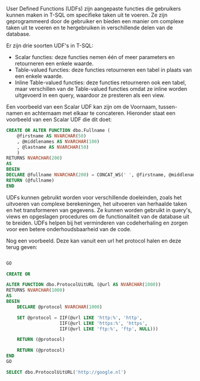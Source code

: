 
User Defined Functions (UDFs) zijn aangepaste functies die gebruikers kunnen maken in T-SQL om specifieke taken uit te voeren. Ze zijn geprogrammeerd door de gebruiker en bieden een manier om complexe taken uit te voeren en te hergebruiken in verschillende delen van de database.

Er zijn drie soorten UDF's in T-SQL:

- Scalar functies: deze functies nemen één of meer parameters en retourneren een enkele waarde.
- Table-valued functies: deze functies retourneren een tabel in plaats van een enkele waarde.
- Inline Table-valued functies: deze functies retourneren ook een tabel, maar verschillen van de Table-valued functies omdat ze inline worden uitgevoerd in een query, waardoor ze presteren als een view.

Een voorbeeld van een Scalar UDF kan zijn om de Voornaam, tussen-namen en achternaam met elkaar te concateren. Hieronder staat een voorbeeld van een Scalar UDF die dit doet:

```sql
CREATE OR ALTER FUNCTION dbo.Fullname (
	@firstname AS NVARCHAR(50)
	, @middlenames AS NVARCHAR(100)
	, @lastname AS NVARCHAR(50)
	)
RETURNS NVARCHAR(200)
AS
BEGIN
DECLARE @fullname NVARCHAR(200) = CONCAT_WS(' ', @firstname, @middlenames, @lastname)
RETURN (@fullname)
END
```

UDFs kunnen gebruikt worden voor verschillende doeleinden, zoals het uitvoeren van complexe berekeningen, het uitvoeren van herhaalde taken en het transformeren van gegevens. Ze kunnen worden gebruikt in query's, views en opgeslagen procedures om de functionaliteit van de database uit te breiden. UDFs helpen bij het verminderen van codeherhaling en zorgen voor een betere onderhoudsbaarheid van de code.

Nog een voorbeeld. Deze kan vanuit een url het protocol halen en deze terug geven:


```sql

GO

CREATE OR

ALTER FUNCTION dbo.ProtocolUitURL (@url AS NVARCHAR(1000))
RETURNS NVARCHAR(1000)
AS
BEGIN
	DECLARE @protocol NVARCHAR(1000)

	SET @protocol = IIF(@url LIKE 'http:%', 'http', 
                    IIF(@url LIKE 'https:%', 'https', 
                    IIF(@url LIKE 'ftp:%', 'ftp', NULL)))

	RETURN (@protocol)

	RETURN (@protocol)
END
GO

SELECT dbo.ProtocolUitURL('http://google.nl')
```